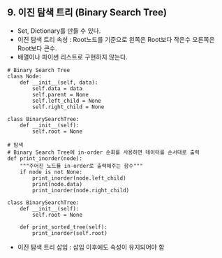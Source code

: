 ## 9. 이진 탐색 트리 (Binary Search Tree)

  - Set, Dictionary를 만들 수 있다.
  - 이진 탐색 트리 속성 : Root노드를 기준으로 왼쪽은 Root보다 작은수 오른쪽은 Root보다 큰수.
  - 배열이나 파이썬 리스트로 구현하지 않는다.
  
```
# Binary Search Tree
class Node:
    def __init__(self, data):
        self.data = data
        self.parent = None
        self.left_child = None
        self.right_child = None
        
class BinarySearchTree:
    def __init__(self):
        self.root = None
```
```
# 탐색
# Binary Search Tree에 in-order 순회를 사용하면 데이터를 순서대로 출력
def print_inorder(node):
    """주어진 노드를 in-order로 출력해주는 함수"""
    if node is not None:
        print_inorder(node.left_child)
        print(node.data)
        print_inorder(node.right_child)

class BinarySearchTree:
    def __init__(self):
        self.root = None
        
    def print_sorted_tree(self):
        print_inorder(self.root)
```
  - 이진 탐색 트리 삽입 : 삽입 이후에도 속성이 유지되어야 함

